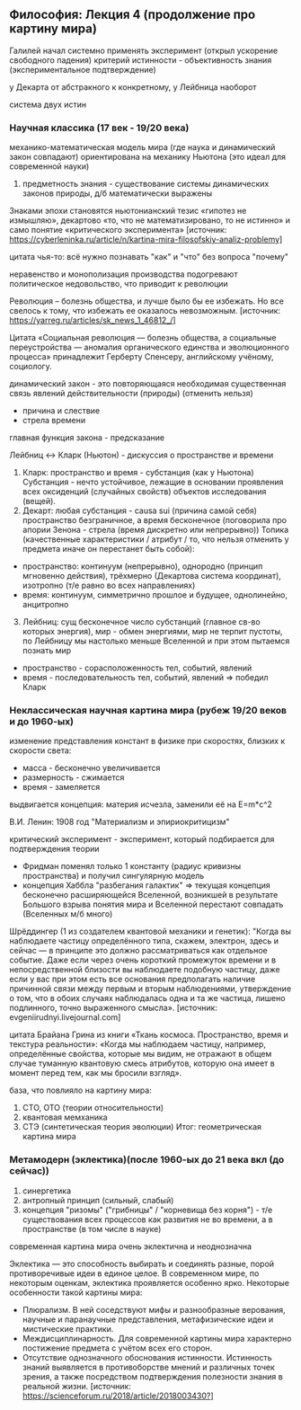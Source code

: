 ## Философия: Лекция 4 (продолжение про картину мира)

Галилей начал системно применять эксперимент (открыл ускорение свободного падения)
критерий истинности - объективность знания (экспериментальное подтверждение)

у Декарта от абстракного к конкретному, у Лейбница наоборот

система двух истин

### Научная классика (17 век - 19/20 века)

механико-математическая модель мира (где наука и динамический закон совпадают)
ориентирована на механику Ньютона (это идеал для современной науки)

1) предметность знания - существование системы динамических законов природы, д/б математически выражены

Знаками эпохи становятся ньютонианский тезис «гипотез не измышляю», декартово «то, что не математизировано, то не истинно» и само понятие «критического эксперимента»
[источник: https://cyberleninka.ru/article/n/kartina-mira-filosofskiy-analiz-problemy]

цитата чья-то: всё нужно познавать "как" и "что" без вопроса "почему"

неравенство и монополизация производства подогревают политическое недовольство, что приводит к революции

Революция – болезнь общества, и лучше было бы ее избежать. Но все свелось к тому, что избежать ее оказалось невозможным.
[источник: https://yarreg.ru/articles/sk_news_1_46812_/]

Цитата «Социальная революция — болезнь общества, а социальные переустройства — аномалия органического единства и эволюционного процесса» принадлежит Герберту Спенсеру, английскому учёному, социологу.

динамический закон - это повторяющаяся необходимая существенная связь явлений действительности (природы) (отменить нельзя)

- причина и слествие
- стрела времени

главная функция закона - предсказание

Лейбниц <-> Кларк (Ньютон) - дискуссия о пространстве и времени
1) Кларк: пространство и время - субстанция (как у Ньютона)
Субстанция - нечто устойчивое, лежащие в основании проявления всех оксиденций (случайных свойств) объектов исследования (вещей).
2) Декарт: любая субстанция - causa sui (причина самой себя)
пространство безграничное, а время бесконечное
(поговорила про апории Зенона - стрела (время дискретно или непрерывно))
Топика (качественные характеристики / атрибут / то, что нельзя отменить у предмета иначе он перестанет быть собой):
- пространство: континуум (непрерывно), однородно (принцип мгновенно действия), трёхмерно (Декартова система координат), изотропно (т/е равно во всех направлениях)
- время: континуум, симметрично прошлое и будущее, однолинейно, анцитропно
3) Лейбниц: сущ бесконечное число субстанций (главное св-во которых энергия), мир - обмен энергиями, мир не терпит пустоты, по Лейбницу мы настолько меньше Вселенной и при этом пытаемся познать мир
- пространство - сорасположенность тел, событий, явлений
- время - последовательность тел, событий, явлений
=> победил Кларк

### Неклассическая научная картина мира (рубеж 19/20 веков и до 1960-ых)

изменение представления констант в физике
при скоростях, близких к скорости света:
- масса - бесконечно увеличивается
- размерность - сжимается
- время - замеляется

выдвигается концепция: материя исчезла, заменили её на Е=m*c^2

В.И. Ленин: 1908 год "Материализм и эпириокритицизм"

критический эксперимент - эксперимент, который подбирается для подтверждения теории

- Фридман поменял только 1 константу (радиус кривизны пространства) и получил сингулярную модель
- концепция Хаббла "разбегания галактик"
=> текущая концепция бесконечно расширяющейся Вселенной, возникшей в результате Большого взрыва
понятия мира и Вселенной перестают совпадать (Вселенных м/б много)

Шрёддингер (1 из создателем квантовой механики и генетик):
"Когда вы наблюдаете частицу определённого типа, скажем, электрон, здесь и сейчас — в принципе это должно рассматриваться как отдельное событие. Даже если через очень короткий промежуток времени и в непосредственной близости вы наблюдаете подобную частицу, даже если у вас при этом есть все основания предполагать наличие причинной связи между первым и вторым наблюдениями, утверждение о том, что в обоих случаях наблюдалась одна и та же частица, лишено подлинного, точно выраженного смысла».
[источник: evgeniirudnyi.livejournal.com]

цитата Брайана Грина из книги «Ткань космоса. Пространство, время и текстура реальности»: «Когда мы наблюдаем частицу, например, определённые свойства, которые мы видим, не отражают в общем случае туманную квантовую смесь атрибутов, которую она имеет в момент перед тем, как мы бросили взгляд».

база, что повлияло на картину мира:
1) СТО, ОТО (теории относительности)
2) квантовая мемханика
3) СТЭ (синтетическая теория эволюции)
Итог: геометрическая картина мира


### Метамодерн (эклектика)(после 1960-ых до 21 века вкл (до сейчас))

1) синергетика
2) антропный принцип (сильный, слабый)
3) концепция "ризомы" ("грибницы" / "корневища без корня") - т/е существования всех процессов как развития не во времени, а в пространстве (в том числе в науке)

современная картина мира очень эклектична и неоднозначна 

Эклектика — это способность выбирать и соединять разные, порой противоречивые идеи в единое целое. В современном мире, по некоторым оценкам, эклектика проявляется особенно ярко. 
Некоторые особенности такой картины мира:
- Плюрализм. В ней соседствуют мифы и разнообразные верования, научные и паранаучные представления, метафизические идеи и мистические практики.
- Междисциплинарность. Для современной картины мира характерно постижение предмета с учётом всех его сторон.
- Отсутствие однозначного обоснования истинности. Истинность знаний выявляется в противоборстве мнений и различных точек зрения, а также посредством подтверждения полезности знания в реальной жизни.
[источник: https://scienceforum.ru/2018/article/2018003430?]